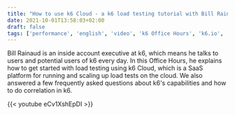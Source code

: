 ```yaml
---
title: "How to use k6 Cloud - a k6 load testing tutorial with Bill Rainaud (k6 Office Hours #29)"
date: 2021-10-01T13:58:03+02:00
draft: false
tags: ['performance', 'english', 'video', 'k6 Office Hours', 'k6.io', 'api']
---
```

Bill Rainaud is an inside account executive at k6, which means he talks to users and potential users of k6 every day. In this Office Hours, he explains how to get started with load testing using k6 Cloud, which is a SaaS platform for running and scaling up load tests on the cloud. We also answered a few frequently asked questions about k6's capabilities and how to do correlation in k6.

{{< youtube eCv1XshEpDI >}}